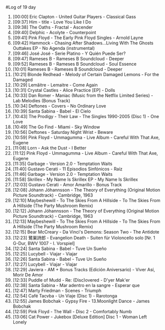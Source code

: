 #Log of 19 day

1. [00:00] Eric Clapton - United Guitar Players - Classical Gass
1. [09:37] Him - title - Love You Like I Do
1. [09:38] The Oaths - Fractal - Ascender
1. [09:40] Delphic - Acolyte - Counterpoint
1. [09:41] Pink Floyd - The Early Pink Floyd Singles - Arnold Layne
1. [09:42] Hammock - Chasing After Shadows...Living With The Ghosts Outtakes EP - No Agenda (instrumental)
1. [09:46] José José - Serie Platino - Y Quién Puede Ser?
1. [09:47] Rameses B - Rameses B Soundcloud - Deeper
1. [09:52] Rameses B - Rameses B Soundcloud - Soul Essence
1. [10:01] Rameses B - Rameses B Soundcloud - Deeper
1. [10:21] Blonde Redhead - Melody of Certain Damaged Lemons - For the Damaged
1. [10:29] Lemâitre - Lemaitre - Come Again
1. [10:31] Crystal Castles - Alice Practice [EP] - Dolls
1. [10:33] Dan Romer - Maniac (Music from the Netflix Limited Series) - Lab Melodies (Bonus Track)
1. [10:34] Deftones - Covers - No Ordinary Love
1. [10:39] Santa Sabina - Babel - El Cielo
1. [10:43] The Prodigy - Their Law - The Singles 1990-2005 (Disc 1) - One Love
1. [10:49] The Go Find - Miami - Sky Window
1. [10:56] Deftones - Saturday Night Wrist - Beware
1. [10:59] Pink Floyd - Ummagumma - Live Album - Careful With That Axe, Eugene
1. [11:08] Lorn - Ask the Dust - I Better
1. [11:12] Pink Floyd - Ummagumma - Live Album - Careful With That Axe, Eugene
1. [11:35] Garbage - Version 2.0 - Temptation Waits
1. [11:40] Gustavo Cerati - 11 Episodios Sinfónicos - Raíz
1. [11:46] Garbage - Version 2.0 - Temptation Waits
1. [11:58] Skrillex - My Name Is Skrillex EP - My Name Is Skrillex
1. [12:03] Gustavo Cerati - Amor Amarillo - Bonus Track
1. [12:08] Jóhann Jóhannsson - The Theory of Everything (Original Motion Picture Soundtrack) - Cambridge, 1963
1. [12:10] Maybeshewill - To The Skies From A Hillside - To The Skies From A Hillside (The Party Mushroom Remix)
1. [12:12] Jóhann Jóhannsson - The Theory of Everything (Original Motion Picture Soundtrack) - Cambridge, 1963
1. [12:13] Maybeshewill - To The Skies From A Hillside - To The Skies From A Hillside (The Party Mushroom Remix)
1. [12:15] Bear McCreary - Da Vinci's Demons: Season Two - The Antidote
1. [12:23] 鷺巣詩郎 - Evangelion Death - Suiten für Violoncello solo [Nr. 1 G-Dur, BWV 1007 - I. Vorspiel]
1. [12:24] Santa Sabina - Babel - Tuve Un Sueño
1. [12:25] Lucybell - Viajar - Viajar
1. [12:26] Santa Sabina - Babel - Tuve Un Sueño
1. [12:27] Lucybell - Viajar - Viajar
1. [12:29] Javiera - AM + Bonus Tracks (Edición Aniversario) - Viver Así, Morir De Amor
1. [12:33] Puddle of Mudd - Re: (Disc)overed - D'yer Mak'er
1. [12:38] Santa Sabina - Mar adentro en la sangre - Esperar que
1. [12:47] Marty Friedman - Scenes - Triumph
1. [12:54] Café Tacvba - Un Viaje (Disc 1) - Rarotonga
1. [12:55] James Bobchak - Gypsy Fire - 13.Moonlight Dance - James Bobchak
1. [12:59] Pink Floyd - The Wall - Disc 2 - Comfortably Numb
1. [13:06] Cat Power - Jukebox [Deluxe Edition] Disc 1 - Woman Left Lonely
